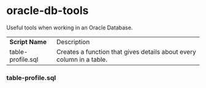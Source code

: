 # oracle-db-tools
Useful tools when working in an Oracle Database.

<table><tr><td><b>Script Name</td><td>Description</b></td></tr>
  <tr><td>table-profile.sql</td><td>Creates a function that gives details about every column in a table.</td></tr></table>
  
  <h3>table-profile.sql</h3>
  
